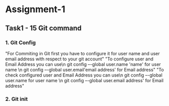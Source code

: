 # Assignment-1 
## Task1 - 15 Git command
### 1. Git Config
"For Commiting in Git first you have to configure it for user name and user email address with respect to your git account"
"To configure user and Email Address you can use\n git config –-global user.name 'name' for user name \n git config –-global user.email'email address' for Email address"
"To check configured user and Email Address you can use\n git config –-global user.name for user name \n git config –-global user.email address' for Email address"

### 2. Git init 
